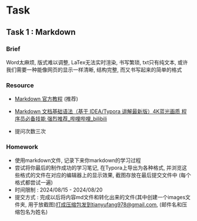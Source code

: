 # Task 

## Task 1 : Markdown

### Brief

Word太麻烦, 版式难以调整, LaTex无法实时渲染, 书写繁琐, txt只有纯文本, 或许我们需要一种能像网页的显示一样清晰, 结构完整, 而又书写起来的简单的格式

### Resource

- [Markdown 官方教程](https://markdown.com.cn/) (推荐)

- [Markdown 文档基础语法（基于 IDEA/Typora 讲解最新版）4K蓝光画质 程序员必备技能 强烈推荐_哔哩哔哩_bilibili](https://www.bilibili.com/video/BV1eJ4m157kC/?spm_id_from=333.337.search-card.all.click)

- 提问次数三次

### Homework

- 使用markdown文件, 记录下来你markdown的学习过程
- 尝试将你最后的制作成功的学习笔记, 在Typora上导出为各种格式, 并浏览这些格式的文件在对应的编辑器上的显示效果, 截图存放在最后提交文件中 (每个格式都尝试一遍)
- 时间限制 : 2024/08/15 - 2024/08/20
- 提交方式 : 完成以后将内容md文件和转化出来的文件(其中创建一个images文件夹, 用于放截图)打成压缩包发到tianyufang978@gmail.com, (邮件名和压缩包名为姓名)